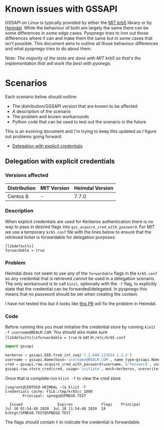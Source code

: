 # Known issues with GSSAPI

GSSAPI on Linux is typically provided by either the [MIT krb5](http://web.mit.edu/kerberos/) library or by
[Heimdal](https://github.com/heimdal/heimdal). While the behaviour of both are largely the same there can be some
differences in some edge cases. Pyspnego tries to iron out those differences where it can and make them the same but
in some cases that isn't possible. This document aims to outline all those behaviour differences and what pyspnego
tries to do about them.

_Note: The majority of the tests are done with MIT krb5 so that's the implementation that will work the best with pysnego._


# Scenarios

Each scenario below should outline

* The distribution/GSSAPI version that are known to be affected
* A description of the scenario
* The problem and known workarounds
* Python code that can be used to test out the scenario in the future

This is an evolving document and I'm trying to keep this updated as I figure out problems going forward.

* [Delegation with explicit credentials](#delegation-with-explicit-credentials)


## Delegation with explicit credentials

### Versions affected

| Distribution | MIT Version | Heimdal Version |
|-|-|-|
| Centos 8 | - | 7.7.0 |

### Description

When explicit credentials are used for Kerberos authentication there is no way to pass in desired flags into
`gss_acquire_cred_with_password`. For MIT we use a temporary `krb5.conf` file with the lines below to ensure that the
retrieved ticket is forwardable for delegation purposes:

```text
[libdefaults]
forwardable = true
```

### Problem

Heimdal does not seem to use any of the `forwardable` flags in the `krb5.conf` so any credential that is retrieved
cannot be used in a delegation scenario. The only workaround is to call `kinit`, optionally with the `-f` flag, to
explicitly state that the credential can be forwarded/delegated. In pyspnego this means that no password should be set
when creating the context.

I have not tested this but it looks like [this PR](https://github.com/heimdal/heimdal/pull/738) will fix the problem
in Heimdal.

### Code

Before running this you must initialise the credential store by running `kinit -f username@REALM.COM`. You should also
make sure `[libdefaults]\nforwardable = true` is set in `/etc/krb5.conf`

```python
import gssapi

kerberos = gssapi.OID.from_int_seq('1.2.840.113554.1.2.2')
username = gssapi.Name(base='username@REALM.COM', name_type=gssapi.NameType.user)
cred = gssapi.raw.acquire_cred_with_password(username, b'Password', usage='initiate', mechs=[kerberos]).creds
gssapi.raw.store_cred(cred, usage='initiate', mech=kerberos, overwrite=True)
```

Once that is complete run `klist -f` to view the cred store

```text
[vagrant@CENTOS8-HEIMDAL ~]$ klist -f
Credentials cache: FILE:/tmp/krb5cc_1000
        Principal: spnego@SPNEGO.TEST

  Issued                Expires             Flags    Principal
Jul 10 01:54:48 2020  Jul 10 11:54:48 2020  IA     krbtgt/SPNEGO.TEST@SPNEGO.TEST
```

The flags should contain `F` to indicate the credential is forwardable.

